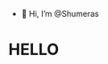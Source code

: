 - 👋 Hi, I’m @Shumeras

<h1> HELLO </h1>
<!---
Shumeras/Shumeras is a ✨ special ✨ repository because its `README.md` (this file) appears on your GitHub profile.
You can click the Preview link to take a look at your changes.
--->
